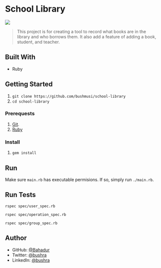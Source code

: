# School Library

![](https://img.shields.io/badge/Microverse-blueviolet)

> This project is for creating a tool to record what books are in the library and who borrows them. It also add a feature of adding a book, student, and teacher.

## Built With
- Ruby

## Getting Started
1. ```git clone https://github.com/bushmusi/school-library```
2. ```cd school-library```
### Prerequests
1. [Git](https://git-scm.com/downloads).
2. [Ruby](https://www.ruby-lang.org/en/downloads/)

### Install
1. ```gem install```

## Run

Make sure `main.rb` has executable permisions. If so, simply run `./main.rb`.
## Run Tests

```
rspec spec/user_spec.rb 
```
```
rspec spec/operation_spec.rb 
```
```
rspec spec/group_spec.rb 
```

## Author

- GitHub: [@Bahadur](https://github.com/samiullahbahadur)
- Twitter: [@bushra](https://twitter.com/Samiull88496331)
- LinkedIn: [@bushra](https://www.linkedin.com/in/samiullah-bahadur/)

